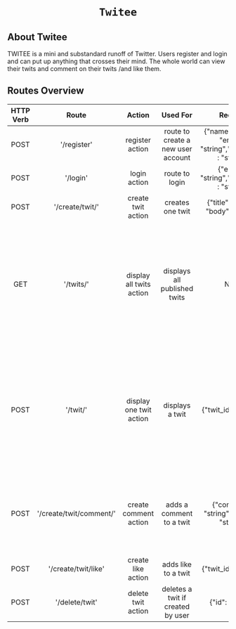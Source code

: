 <h1 align="center">
    
    Twitee
</h1>



## About Twitee

TWITEE is a mini and substandard runoff of Twitter. Users register and login and can put up
anything that crosses their mind. The whole world can view their twits and comment on their
twits /and like them. 

## Routes Overview

| HTTP Verb    | Route          | Action | Used For    | Request | Expected Response/Action |
| :---:         |     :---:      |         :---: | :---: |  :---: | :---: |
| POST   | '/register'     | register action    | route to create a new user account   | {"name": "string", "email" : "string","password" : "string"} | {"status": true,"message": "User created successfully" |
| POST | '/login'      | login action     |route to login    |{"email" : "string","password" : "string"}    | Logged into Dashboard    |
| POST | '/create/twit/'     | create twit action    | creates one twit   |{"title": "string", "body": "string"} |{ "status": true, "message": "Twit created successfully"} |
| GET | '/twits/'     | display all twits action    | displays all published twits   |None | { "_id": "string", "title": "string", "body": "string", "user_id": "string", "comments": [{ "user_id": "string", "text": "string", "date": "Tue Jan 04 2022 02:46:15 GMT+0100 (West Africa Standard Time)", "_id": "61d3a6e890d9947ad51483f8"}],"likes": ["user_id": "61d32eaed40111ba285de0dd","date": "Tue Jan 04 2022 03:07:42 GMT+0100 (West Africa Standard Time)", "_id": "string],  "createdAt": "2022-01-04T00:26:55.939Z","updatedAt": "2022-01-04T02:07:43.129Z"}] |
| POST | '/twit/'     | display one twit action    | displays a twit   | {"twit_id": "string"} | { "_id": "string", "title": "string", "body": "string", "user_id": "string", "comments": [{ "user_id": "string", "text": "string", "date": "Tue Jan 04 2022 02:46:15 GMT+0100 (West Africa Standard Time)", "_id": "61d3a6e890d9947ad51483f8"}],"likes": ["user_id": "61d32eaed40111ba285de0dd","date": "Tue Jan 04 2022 03:07:42 GMT+0100 (West Africa Standard Time)", "_id": "string],  "createdAt": "2022-01-04T00:26:55.939Z","updatedAt": "2022-01-04T02:07:43.129Z"} |
| POST | '/create/twit/comment/' | create comment action     |adds a comment to a twit    | {"comment": "string", "twit_id": "string"} |{"_id": "string", "title": "string", "body": "string", "user_id": "string", "comments": [{ "user_id": "string","text": "string", "date": "Mon Jan 03 2022 20:53:25 GMT+0100 (West Africa Standard Time)", "_id": "string"}], "likes": [], "createdAt": "2022-01-03T19:51:25.281Z", "updatedAt": "2022-01-03T19:53:26.542Z"} |
| POST   | '/create/twit/like'     | create like action    | adds like to a twit   | {"twit_id": "string"}    | { "status": true, "message": "Twit liked successfully"}    |
| POST    | '/delete/twit'      | delete twit action     | deletes a twit if created by user    |{"id": "string"}    |{ "status": true, "message": "Twit deleted successfully"}    |

